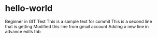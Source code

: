 # hello-world
Beginner in GIT Test
This is a sample text for commit
This is a second line that is getting Modified this line from gmail account
Adding a new line in advance edits tab
